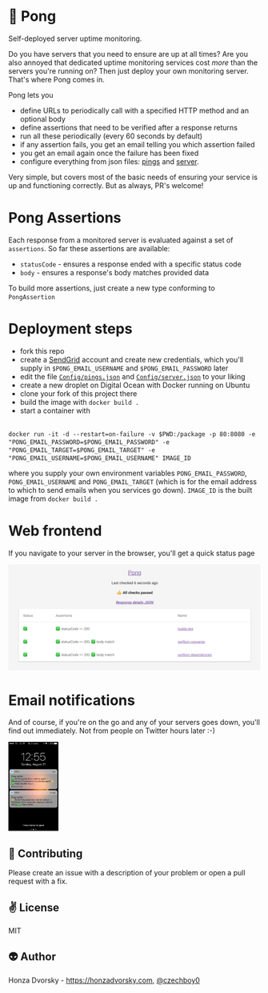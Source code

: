# :bell: Pong

Self-deployed server uptime monitoring.

Do you have servers that you need to ensure are up at all times? Are you also annoyed that dedicated uptime monitoring services cost *more* than the servers you're running on? Then just deploy your own monitoring server. That's where Pong comes in.

Pong lets you
- define URLs to periodically call with a specified HTTP method and an optional body
- define assertions that need to be verified after a response returns
- run all these periodically (every 60 seconds by default)
- if any assertion fails, you get an email telling you which assertion failed
- you get an email again once the failure has been fixed
- configure everything from json files: [pings](Config/pings.json) and [server](Config/server.json).

Very simple, but covers most of the basic needs of ensuring your service is up and functioning correctly. But as always, PR's welcome!

# Pong Assertions

Each response from a monitored server is evaluated against a set of `assertions`. So far these assertions are available:
- `statusCode` - ensures a response ended with a specific status code
- `body` - ensures a response's body matches provided data

To build more assertions, just create a new type conforming to `PongAssertion`

# Deployment steps

- fork this repo
- create a [SendGrid](sendgrid.com) account and create new credentials, which you'll supply in `$PONG_EMAIL_USERNAME` and `$PONG_EMAIL_PASSWORD` later
- edit the file [`Config/pings.json`](Config/pings.json) and [`Config/server.json`](Config/server.json) to your liking
- create a new droplet on Digital Ocean with Docker running on Ubuntu
- clone your fork of this project there
- build the image with `docker build .`
- start a container with 

```

docker run -it -d --restart=on-failure -v $PWD:/package -p 80:8080 -e "PONG_EMAIL_PASSWORD=$PONG_EMAIL_PASSWORD" -e "PONG_EMAIL_TARGET=$PONG_EMAIL_TARGET" -e "PONG_EMAIL_USERNAME=$PONG_EMAIL_USERNAME" IMAGE_ID

``` 

where you supply your own environment variables `PONG_EMAIL_PASSWORD`, `PONG_EMAIL_USERNAME` and `PONG_EMAIL_TARGET` (which is for the email address to which to send emails when you services go down). `IMAGE_ID` is the built image from `docker build .`

# Web frontend

If you navigate to your server in the browser, you'll get a quick status page

![](Meta/web.png)

# Email notifications

And of course, if you're on the go and any of your servers goes down, you'll find out immediately. Not from people on Twitter hours later :-)

<img src="Meta/mobile.png" width="100px">

:gift_heart: Contributing
------------
Please create an issue with a description of your problem or open a pull request with a fix.

:v: License
-------
MIT

:alien: Author
------
Honza Dvorsky - https://honzadvorsky.com, [@czechboy0](https://twitter.com/czechboy0)

